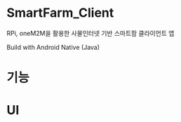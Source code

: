 # SmartFarm_Client
RPi, oneM2M을 활용한 사물인터넷 기반 스마트팜 클라이언트 앱

Build with Android Native (Java)

# 기능

# UI
